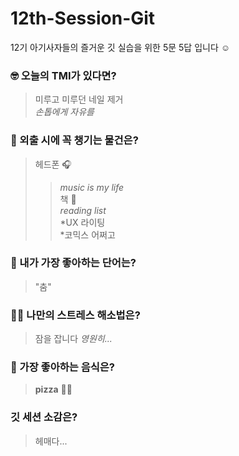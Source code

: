 # 12th-Session-Git
12기 아기사자들의 즐거운 깃 실습을 위한 5문 5답 입니다 ☺️

### 🤓 오늘의 TMI가 있다면?
> 미루고 미루던 네일 제거   
> _손톱에게 자유를_

### 🎒 외출 시에 꼭 챙기는 물건은?
> 헤드폰 🎧    
>> _music is my life_   
> 책 📖    
>> _reading list_   
>> *UX 라이팅   
>> *코믹스 어쩌고

### 🤙 내가 가장 좋아하는 단어는?
> "춤"

### 🧘‍♀️ 나만의 스트레스 해소법은?
> 잠을 잡니다 _영원히..._

### 🍧 가장 좋아하는 음식은?
> __pizza__ 🍕🍕

### 깃 세션 소감은?
> 헤매다...
 
